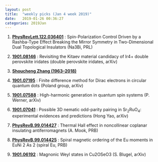 ```yaml
---
layout: post
title:  "weekly picks (Jan 4 week 2019)"
date:   2019-01-26 00:36:27
categories: 2019Jan
---
```




1. **[PhysRevLett.122.036401](https://journals.aps.org/prl/abstract/10.1103/PhysRevLett.122.036401)** : Spin-Polarization Control Driven by a Rashba-Type Effect Breaking the Mirror Symmetry in Two-Dimensional Dual Topological Insulators (Na3Bi, PRL)

1. **[1901.08146](https://arxiv.org/abs/1901.08146)** : Revisiting the Kitaev material candidacy of Ir4+ double perovskite iridates (double perovskite iridates, arXiv) 


1. **[Shoucheng Zhang (1963–2018)](https://www.nature.com/magazine-assets/d41586-019-00268-w/d41586-019-00268-w.pdf)**

1. **[1901.07195](https://arxiv.org/abs/1901.07195)** : Finite difference method for Dirac electrons in circular quantum dots (Poland group, arXiv)

1. **[1901.07588](https://arxiv.org/abs/1901.07588)** : High-harmonic generation in quantum spin systems (P. Werner, arXiv)

1. **[1901.07041](https://arxiv.org/abs/1901.07041)** : Possible 3D nematic odd-parity pairing in Sr$_2$RuO$_4$: experimental evidences and predictions (Hong Yao, arXiv)
				
 
1. **[PhysRevB.99.014427](https://journals.aps.org/prb/abstract/10.1103/PhysRevB.99.014427)** : Thermal Hall effect in noncollinear coplanar insulating antiferromagnets (A. Mook, PRB)

1. **[PhysRevB.99.014425](https://journals.aps.org/prb/abstract/10.1103/PhysRevB.99.014425)** : Spiral magnetic ordering of the Eu moments in EuNi 2 As 2 (spiral Eu, PRB)
	
1. **[1901.06192](https://arxiv.org/abs/1901.06192)** : Magnonic Weyl states in Cu2OSeO3 (S. Blugel, arXiv)

